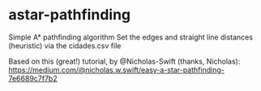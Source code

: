 # astar-pathfinding
Simple A* pathfinding algorithm
Set the edges and straight line distances (heuristic) via the cidades.csv file

Based on this (great!) tutorial, by @Nicholas-Swift (thanks, Nicholas):
https://medium.com/@nicholas.w.swift/easy-a-star-pathfinding-7e6689c7f7b2



